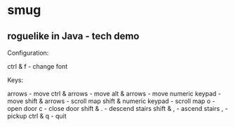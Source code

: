 # smug
## roguelike in Java - tech demo

Configuration:

ctrl & f - change font

Keys:

arrows - move
ctrl & arrows - move
alt & arrows - move
numeric keypad - move
shift & arrows - scroll map
shift & numeric keypad - scroll map
o - open door
c - close door
shift & . - descend stairs
shift & , - ascend stairs
, - pickup
ctrl & q - quit
